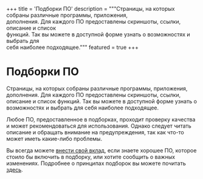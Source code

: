 +++
title = 'Подборки ПО'
description = """Страницы, на которых собраны различные программы, приложения, \
дополнения. Для каждого ПО предоставлены скриншоты, ссылки, описание и список \
функций. Так вы можете в доступной форме узнать о возможностях и выбрать для \
себя наиболее подходящее."""
featured = true
+++

# Подборки ПО

Страницы, на которых собраны различные программы, приложения, дополнения. Для
каждого ПО предоставлены скриншоты, ссылки, описание и список функций. Так вы
можете в доступной форме узнать о возможностях и выбрать для себя наиболее
подходящее.

Любое ПО, предоставленное в подборках, проходит проверку качества и может
рекомендоваться для использования. Однако следует читать описание и обращать
внимание на предупреждения, так как что-то может иметь какие-либо проблемы.

Вы всегда можете
[внести свой вклад](https://github.com/KoolTechTricks/content/blob/main/CONTRIBUTING.md),
если знаете хорошее ПО, которое стоило бы включить в подборку, или хотите
сообщить о важных изменениях. Подробнее о принципах подборок вы можете почитать
[здесь](https://github.com/KoolTechTricks/content/wiki/Принципы-подборок).
